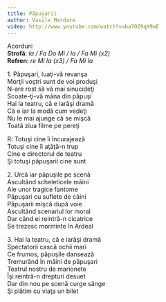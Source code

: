 ```yaml
---
title: Păpușarii
author: Vasile Mardare
video: http://www.youtube.com/watch?v=ba7OZ9qX9wE
---
```


Acorduri:  
**Strofă**: *la / Fa Do Mi / la / Fa Mi (x2)*  
**Refren**: *re Mi la (x3) / Fa Mi la*  

1\. Păpuşari, luaţi-vă revanşa  
Morţii voştri sunt de voi produşi  
N-are rost să vă mai sinucideţi  
Scoate-ţi-vă mâna din păpuşi  
Hai la teatru, că e iarăşi dramă  
Că e iar la modă cum vedeţi  
Nu le mai ajunge că se mişcă  
Toată ziua filme pe pereţi  

R: Totuşi cine îi încurajează  
Totuşi cine îi aţâţă-n trup  
Cine e directorul de teatru  
Şi totuşi păpuşarii cine sunt  

2\. Urcă iar păpuşile pe scenă  
Ascultând scheleticele mâini  
Ale unor tragice fantome  
Păpuşari cu suflete de câini  
Păpuşarii mişcă după voie  
Ascultând scenariul lor moral  
Dar când ei reintră-n cicatrice  
Se trezesc morminte în Ardeal  

3\. Hai la teatru, că e iarăşi dramă  
Spectatorii cască ochii mari  
Ce frumos, păpuşile dansează  
Tremurând în mâini de păpuşari  
Teatrul nostru de marionete  
Îşi reintră-n drepturi desuet  
Dar din nou pe scenă curge sânge  
Şi plătim cu viaţa un bilet  
